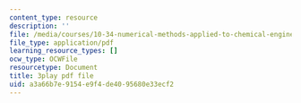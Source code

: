 ```yaml
---
content_type: resource
description: ''
file: /media/courses/10-34-numerical-methods-applied-to-chemical-engineering-fall-2015/a3a66b7e9154e9f4de4095680e33ecf2_txKXRtlrFfI.pdf
file_type: application/pdf
learning_resource_types: []
ocw_type: OCWFile
resourcetype: Document
title: 3play pdf file
uid: a3a66b7e-9154-e9f4-de40-95680e33ecf2
---
```

